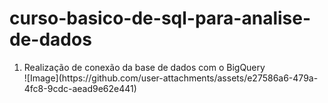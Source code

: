 # curso-basico-de-sql-para-analise-de-dados

<ol>
  <li>Realização de conexão da base de dados com o BigQuery</li>
![Image](https://github.com/user-attachments/assets/e27586a6-479a-4fc8-9cdc-aead9e62e441)
  
</ol>
